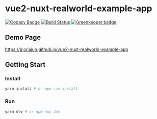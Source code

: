 # vue2-nuxt-realworld-example-app

[![Codacy Badge](https://api.codacy.com/project/badge/Grade/c5321fe3a07f4774b9ce5c2af8c0a6f0)](https://app.codacy.com/app/pureainu/vue2-nuxt-realworld-example-app?utm_source=github.com&utm_medium=referral&utm_content=gloriaJun/vue2-nuxt-realworld-example-app&utm_campaign=Badge_Grade_Settings)
[![Build Status](https://travis-ci.com/gloriaJun/vue2-nuxt-realworld-example-app.svg?branch=master)](https://travis-ci.com/gloriaJun/vue2-nuxt-realworld-example-app) [![Greenkeeper badge](https://badges.greenkeeper.io/gloriaJun/vue2-nuxt-realworld-example-app.svg)](https://greenkeeper.io/)

## Demo Page
https://gloriajun.github.io/vue2-nuxt-realworld-example-app

## Getting Start

### Install

```bash
yarn install # or npm run install
```

### Run

```bash
yarn dev # or npm run dev
```
